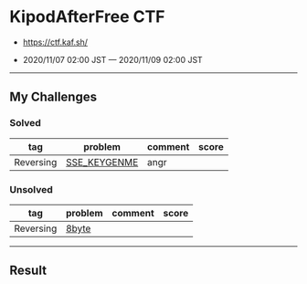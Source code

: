 # KipodAfterFree CTF

* https://ctf.kaf.sh/

* 2020/11/07 02:00 JST — 2020/11/09 02:00 JST

---

## My Challenges

### Solved

| tag       | problem                      | comment | score |
| --------- | ---------------------------- | ------- | ----: |
| Reversing | [SSE_KEYGENME](SSE_KEYGENME) | angr    |       |

### Unsolved

| tag       | problem        | comment | score |
| --------- | -------------- | ------- | ----: |
| Reversing | [8byte](8byte) |         |       |

---

## Result
